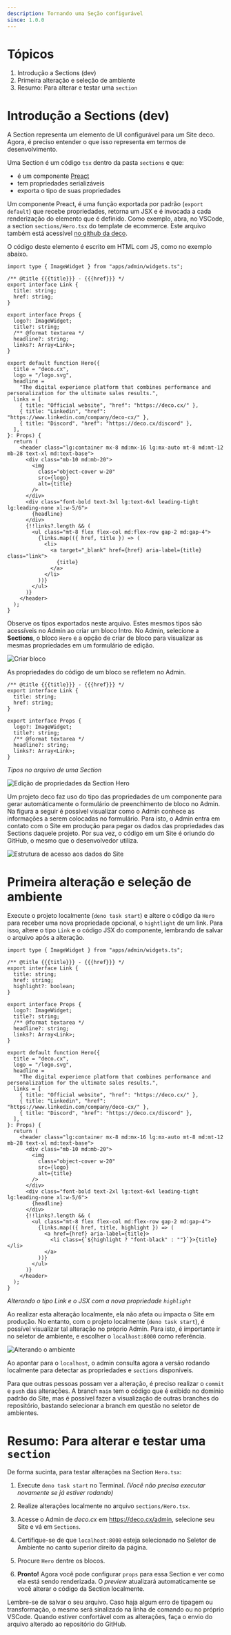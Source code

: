 ```yaml
---
description: Tornando uma Seção configurável
since: 1.0.0
---
```


# Tópicos

1. Introdução a Sections (dev)
2. Primeira alteração e seleção de ambiente
3. Resumo: Para alterar e testar uma `section`

# Introdução a Sections (dev)

A Section representa um elemento de UI configurável para um Site deco. Agora, é
preciso entender o que isso representa em termos de desenvolvimento.

Uma Section é um código `tsx` dentro da pasta `sections` e que:

- é um componente [Preact](https://preactjs.com/)
- tem propriedades serializáveis
- exporta o tipo de suas propriedades

Um componente Preact, é uma função exportada por padrão (`export default`) que
recebe propriedades, retorna um JSX e é invocada a cada renderização do elemento
que é definido. Como exemplo, abra, no VSCode, a section `sections/Hero.tsx` do
template de ecommerce. Este arquivo também está acessível
[no github da deco](https://github.com/deco-sites/storefront/blob/main/sections/Content/Hero.tsx).

O código deste elemento é escrito em HTML com JS, como no exemplo abaixo.

```tsx
import type { ImageWidget } from "apps/admin/widgets.ts";

/** @title {{{title}}} - {{{href}}} */
export interface Link {
  title: string;
  href: string;
}

export interface Props {
  logo?: ImageWidget;
  title?: string;
  /** @format textarea */
  headline?: string;
  links?: Array<Link>;
}

export default function Hero({
  title = "deco.cx",
  logo = "/logo.svg",
  headline =
    "The digital experience platform that combines performance and personalization for the ultimate sales results.",
  links = [
    { title: "Official website", "href": "https://deco.cx/" },
    { title: "Linkedin", "href": "https://www.linkedin.com/company/deco-cx/" },
    { title: "Discord", "href": "https://deco.cx/discord" },
  ],
}: Props) {
  return (
    <header class="lg:container mx-8 md:mx-16 lg:mx-auto mt-8 md:mt-12 mb-28 text-xl md:text-base">
      <div class="mb-10 md:mb-20">
        <img
          class="object-cover w-20"
          src={logo}
          alt={title}
        />
      </div>
      <div class="font-bold text-3xl lg:text-6xl leading-tight lg:leading-none xl:w-5/6">
        {headline}
      </div>
      {!!links?.length && (
        <ul class="mt-8 flex flex-col md:flex-row gap-2 md:gap-4">
          {links.map(({ href, title }) => (
            <li>
              <a target="_blank" href={href} aria-label={title} class="link">
                {title}
              </a>
            </li>
          ))}
        </ul>
      )}
    </header>
  );
}
```

Observe os tipos exportados neste arquivo. Estes mesmos tipos são acessíveis no
Admin ao criar um bloco Intro. No Admin, selecione a **Sections**, o bloco
`Hero` e a opção de criar de bloco para visualizar as mesmas propriedades em um
formulário de edição.

![Criar bloco](https://github.com/deco-cx/apps/assets/882438/c7eee318-c6df-4ade-abd8-66390758aca7)

As propriedades do código de um bloco se refletem no Admin.

```tsx
/** @title {{{title}}} - {{{href}}} */
export interface Link {
  title: string;
  href: string;
}

export interface Props {
  logo?: ImageWidget;
  title?: string;
  /** @format textarea */
  headline?: string;
  links?: Array<Link>;
}
```

_Tipos no arquivo de uma Section_

![Edição de propriedades da Section Hero](https://github.com/deco-cx/apps/assets/882438/b57f6fae-da58-4cc4-a5cc-aa99985cd442)

Um projeto deco faz uso do tipo das propriedades de um componente para gerar
automáticamente o formulário de preenchimento de bloco no Admin. Na figura a
seguir é possível visualizar como o Admin conhece as informações a serem
colocadas no formulário. Para isto, o Admin entra em contato com o Site em
produção para pegar os dados das propriedades das Sections daquele projeto. Por
sua vez, o código em um Site é oriundo do GitHub, o mesmo que o desenvolvedor
utiliza.

![Estrutura de acesso aos dados do Site](https://github.com/site/assets/882438/dcc4d63a-bbb2-4f81-909a-054eef048a53)

# Primeira alteração e seleção de ambiente

Execute o projeto localmente (`deno task start`) e altere o código da `Hero`
para receber uma nova propriedade opcional, o `hightlight` de um link. Para
isso, altere o tipo `Link` e o código JSX do componente, lembrando de salvar o
arquivo após a alteração.

```tsx
import type { ImageWidget } from "apps/admin/widgets.ts";

/** @title {{{title}}} - {{{href}}} */
export interface Link {
  title: string;
  href: string;
  highlight?: boolean;
}

export interface Props {
  logo?: ImageWidget;
  title?: string;
  /** @format textarea */
  headline?: string;
  links?: Array<Link>;
}

export default function Hero({
  title = "deco.cx",
  logo = "/logo.svg",
  headline =
    "The digital experience platform that combines performance and personalization for the ultimate sales results.",
  links = [
    { title: "Official website", "href": "https://deco.cx/" },
    { title: "Linkedin", "href": "https://www.linkedin.com/company/deco-cx/" },
    { title: "Discord", "href": "https://deco.cx/discord" },
  ],
}: Props) {
  return (
    <header class="lg:container mx-8 md:mx-16 lg:mx-auto mt-8 md:mt-12 mb-28 text-xl md:text-base">
      <div class="mb-10 md:mb-20">
        <img
          class="object-cover w-20"
          src={logo}
          alt={title}
        />
      </div>
      <div class="font-bold text-2xl lg:text-6xl leading-tight lg:leading-none xl:w-5/6">
        {headline}
      </div>
      {!!links?.length && (
        <ul class="mt-8 flex flex-col md:flex-row gap-2 md:gap-4">
          {links.map(({ href, title, highlight }) => (
            <a href={href} aria-label={title}>
              <li class={`${highlight ? "font-black" : ""}`}>{title}</li>
            </a>
          ))}
        </ul>
      )}
    </header>
  );
}
```

_Alterando o tipo Link e o JSX com a nova propriedade `highlight`_

Ao realizar esta alteração localmente, ela não afeta ou impacta o Site em
produção. No entanto, com o projeto localmente (`deno task start`), é possível
visualizar tal alteração no próprio Admin. Para isto, é importante ir no seletor
de ambiente, e escolher o `localhost:8000` como referência.

![Alterando o ambiente](https://github.com/deco-cx/apps/assets/882438/62efa5c1-f960-4d21-8ec8-2c8f729c1093)

Ao apontar para o `localhost`, o admin consulta agora a versão rodando
localmente para detectar as propriedades e `sections` disponíveis.

Para que outras pessoas possam ver a alteração, é preciso realizar o `commit` e
`push` das alterações. A branch `main` tem o código que é exibido no domínio
padrão do Site, mas é possível fazer a visualização de outras branches do
repositório, bastando selecionar a branch em questão no seletor de ambientes.

# Resumo: Para alterar e testar uma `section`

De forma sucinta, para testar alterações na Section `Hero.tsx`:

1. Execute `deno task start` no Terminal. _(Você não precisa executar novamente
   se já estiver rodando)_

2. Realize alterações localmente no arquivo `sections/Hero.tsx`.

3. Acesse o Admin de _deco.cx_ em https://deco.cx/admin, selecione seu Site e vá
   em `Sections`.

4. Certifique-se de que `localhost:8000` esteja selecionado no Seletor de
   Ambiente no canto superior direito da página.

5. Procure `Hero` dentre os blocos.

6. **Pronto!** Agora você pode configurar `props` para essa Section e ver como
   ela está sendo renderizada. O _preview_ atualizará automaticamente se você
   alterar o código da Section localmente.

Lembre-se de salvar o seu arquivo. Caso haja algum erro de tipagem ou
transformação, o mesmo será sinalizado na linha de comando ou no próprio VSCode.
Quando estiver confortável com as alterações, faça o envio do arquivo alterado
ao repositório do GitHub.
